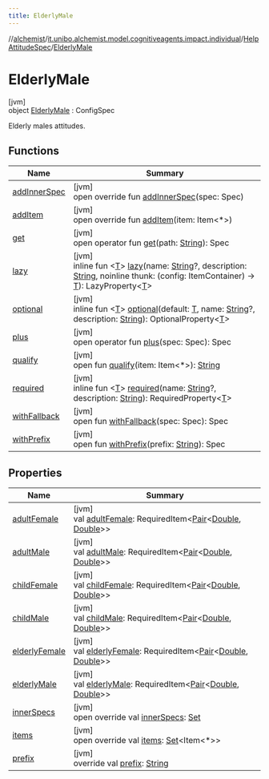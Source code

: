 ```yaml
---
title: ElderlyMale
---
```

//[alchemist](../../../../index.html)/[it.unibo.alchemist.model.cognitiveagents.impact.individual](../../index.html)/[HelpAttitudeSpec](../index.html)/[ElderlyMale](index.html)



# ElderlyMale



[jvm]\
object [ElderlyMale](index.html) : ConfigSpec

Elderly males attitudes.



## Functions


| Name | Summary |
|---|---|
| [addInnerSpec](../../-speed-spec/index.html#1157218497%2FFunctions%2F-134779887) | [jvm]<br>open override fun [addInnerSpec](../../-speed-spec/index.html#1157218497%2FFunctions%2F-134779887)(spec: Spec) |
| [addItem](../../-speed-spec/index.html#-1176720725%2FFunctions%2F-134779887) | [jvm]<br>open override fun [addItem](../../-speed-spec/index.html#-1176720725%2FFunctions%2F-134779887)(item: Item<*>) |
| [get](../../-speed-spec/index.html#216658617%2FFunctions%2F-134779887) | [jvm]<br>open operator fun [get](../../-speed-spec/index.html#216658617%2FFunctions%2F-134779887)(path: [String](https://kotlinlang.org/api/latest/jvm/stdlib/kotlin/-string/index.html)): Spec |
| [lazy](../../-speed-spec/index.html#-57241479%2FFunctions%2F-134779887) | [jvm]<br>inline fun <[T](../../-speed-spec/index.html#-57241479%2FFunctions%2F-134779887)> [lazy](../../-speed-spec/index.html#-57241479%2FFunctions%2F-134779887)(name: [String](https://kotlinlang.org/api/latest/jvm/stdlib/kotlin/-string/index.html)?, description: [String](https://kotlinlang.org/api/latest/jvm/stdlib/kotlin/-string/index.html), noinline thunk: (config: ItemContainer) -> [T](../../-speed-spec/index.html#-57241479%2FFunctions%2F-134779887)): LazyProperty<[T](../../-speed-spec/index.html#-57241479%2FFunctions%2F-134779887)> |
| [optional](../../-speed-spec/index.html#-1307546368%2FFunctions%2F-134779887) | [jvm]<br>inline fun <[T](../../-speed-spec/index.html#-1307546368%2FFunctions%2F-134779887)> [optional](../../-speed-spec/index.html#-1307546368%2FFunctions%2F-134779887)(default: [T](../../-speed-spec/index.html#-1307546368%2FFunctions%2F-134779887), name: [String](https://kotlinlang.org/api/latest/jvm/stdlib/kotlin/-string/index.html)?, description: [String](https://kotlinlang.org/api/latest/jvm/stdlib/kotlin/-string/index.html)): OptionalProperty<[T](../../-speed-spec/index.html#-1307546368%2FFunctions%2F-134779887)> |
| [plus](../../-speed-spec/index.html#-1897999851%2FFunctions%2F-134779887) | [jvm]<br>open operator fun [plus](../../-speed-spec/index.html#-1897999851%2FFunctions%2F-134779887)(spec: Spec): Spec |
| [qualify](../../-speed-spec/index.html#-620175742%2FFunctions%2F-134779887) | [jvm]<br>open fun [qualify](../../-speed-spec/index.html#-620175742%2FFunctions%2F-134779887)(item: Item<*>): [String](https://kotlinlang.org/api/latest/jvm/stdlib/kotlin/-string/index.html) |
| [required](../../-speed-spec/index.html#1352156512%2FFunctions%2F-134779887) | [jvm]<br>inline fun <[T](../../-speed-spec/index.html#1352156512%2FFunctions%2F-134779887)> [required](../../-speed-spec/index.html#1352156512%2FFunctions%2F-134779887)(name: [String](https://kotlinlang.org/api/latest/jvm/stdlib/kotlin/-string/index.html)?, description: [String](https://kotlinlang.org/api/latest/jvm/stdlib/kotlin/-string/index.html)): RequiredProperty<[T](../../-speed-spec/index.html#1352156512%2FFunctions%2F-134779887)> |
| [withFallback](../../-speed-spec/index.html#73507879%2FFunctions%2F-134779887) | [jvm]<br>open fun [withFallback](../../-speed-spec/index.html#73507879%2FFunctions%2F-134779887)(spec: Spec): Spec |
| [withPrefix](../../-speed-spec/index.html#-1060748701%2FFunctions%2F-134779887) | [jvm]<br>open fun [withPrefix](../../-speed-spec/index.html#-1060748701%2FFunctions%2F-134779887)(prefix: [String](https://kotlinlang.org/api/latest/jvm/stdlib/kotlin/-string/index.html)): Spec |


## Properties


| Name | Summary |
|---|---|
| [adultFemale](adult-female.html) | [jvm]<br>val [adultFemale](adult-female.html): RequiredItem<[Pair](https://kotlinlang.org/api/latest/jvm/stdlib/kotlin/-pair/index.html)<[Double](https://kotlinlang.org/api/latest/jvm/stdlib/kotlin/-double/index.html), [Double](https://kotlinlang.org/api/latest/jvm/stdlib/kotlin/-double/index.html)>> |
| [adultMale](adult-male.html) | [jvm]<br>val [adultMale](adult-male.html): RequiredItem<[Pair](https://kotlinlang.org/api/latest/jvm/stdlib/kotlin/-pair/index.html)<[Double](https://kotlinlang.org/api/latest/jvm/stdlib/kotlin/-double/index.html), [Double](https://kotlinlang.org/api/latest/jvm/stdlib/kotlin/-double/index.html)>> |
| [childFemale](child-female.html) | [jvm]<br>val [childFemale](child-female.html): RequiredItem<[Pair](https://kotlinlang.org/api/latest/jvm/stdlib/kotlin/-pair/index.html)<[Double](https://kotlinlang.org/api/latest/jvm/stdlib/kotlin/-double/index.html), [Double](https://kotlinlang.org/api/latest/jvm/stdlib/kotlin/-double/index.html)>> |
| [childMale](child-male.html) | [jvm]<br>val [childMale](child-male.html): RequiredItem<[Pair](https://kotlinlang.org/api/latest/jvm/stdlib/kotlin/-pair/index.html)<[Double](https://kotlinlang.org/api/latest/jvm/stdlib/kotlin/-double/index.html), [Double](https://kotlinlang.org/api/latest/jvm/stdlib/kotlin/-double/index.html)>> |
| [elderlyFemale](elderly-female.html) | [jvm]<br>val [elderlyFemale](elderly-female.html): RequiredItem<[Pair](https://kotlinlang.org/api/latest/jvm/stdlib/kotlin/-pair/index.html)<[Double](https://kotlinlang.org/api/latest/jvm/stdlib/kotlin/-double/index.html), [Double](https://kotlinlang.org/api/latest/jvm/stdlib/kotlin/-double/index.html)>> |
| [elderlyMale](elderly-male.html) | [jvm]<br>val [elderlyMale](elderly-male.html): RequiredItem<[Pair](https://kotlinlang.org/api/latest/jvm/stdlib/kotlin/-pair/index.html)<[Double](https://kotlinlang.org/api/latest/jvm/stdlib/kotlin/-double/index.html), [Double](https://kotlinlang.org/api/latest/jvm/stdlib/kotlin/-double/index.html)>> |
| [innerSpecs](index.html#-212783855%2FProperties%2F-134779887) | [jvm]<br>open override val [innerSpecs](index.html#-212783855%2FProperties%2F-134779887): [Set](https://kotlinlang.org/api/latest/jvm/stdlib/kotlin.collections/-set/index.html)<Spec> |
| [items](index.html#1108091847%2FProperties%2F-134779887) | [jvm]<br>open override val [items](index.html#1108091847%2FProperties%2F-134779887): [Set](https://kotlinlang.org/api/latest/jvm/stdlib/kotlin.collections/-set/index.html)<Item<*>> |
| [prefix](index.html#607412961%2FProperties%2F-134779887) | [jvm]<br>override val [prefix](index.html#607412961%2FProperties%2F-134779887): [String](https://kotlinlang.org/api/latest/jvm/stdlib/kotlin/-string/index.html) |

